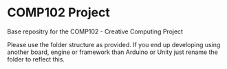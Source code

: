 # COMP102 Project
Base repositry for the COMP102 - Creative Computing Project

Please use the folder structure as provided. If you end up developing using another board, engine or framework than Arduino or Unity just rename the folder to reflect this.

